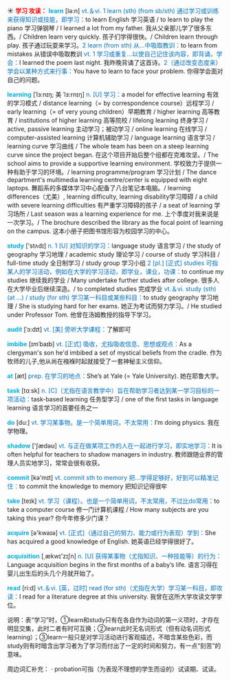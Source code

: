 ☀ <font color="red">**学习 攻读：**</font>
<font color="sky blue">**learn**</font> [lə:n] 
<font color="#0070c0">vt.＆vi. 1 learn (sth) (from sb/sth) 通过学习或训练来获得知识或技能，即学习：</font>to learn English 学习英语 / to learn to play the piano 学习弹钢琴 / I learned a lot from my father. 我从父亲那儿学了很多东西。/ Children learn very quickly. 孩子们学得很快。/ Children learn through play. 孩子通过玩耍来学习。<font color="#0070c0">2 learn (from sth) 从…中吸取教训：</font>to learn from mistakes 从错误中吸取教训 <font color="#0070c0">vt. 1 学习或重复…以使自己记住该内容，即背诵，学会：</font>I learned the poem last night. 我昨晚背诵了这首诗。<font color="#0070c0">2（通过改变态度来）学会以某种方式来行事：</font>You have to learn to face your problem. 你得学会面对自己的问题。
           
<font color="sky blue">**learning**</font> [ˈlɜ:nɪŋ; 美 ˈlɜ:rnɪŋ]
<font color="#0070c0">n. [U] 学习：</font>a model for effective learning 有效的学习模式 / distance learning（= by correspondence course）远程学习 / early learning（= of very young children）早期教育 / higher learning 高等教育 / institutions of higher learning 高等院校 / lifelong learning 终身学习 / active, passive learning 主动学习；被动学习 / online learning 在线学习 / computer-assisted learning 计算机辅助学习 / language learning 语言学习 / learning curve 学习曲线 / The whole team has been on a steep learning curve since the project began. 在这个项目开始后整个组都在克难攻坚。/ The school aims to provide a supportive learning environment. 学校致力于提供一种有助于学习的环境。/ learning programme/program 学习计划 / The dance department's multimedia learning centre/center is equipped with eight laptops. 舞蹈系的多媒体学习中心配备了八台笔记本电脑。/ learning differences（尤美）, learning difficulty, learning disability学习障碍 / a child with severe learning difficulties 有严重学习障碍的孩子 / a seat of learning 学习场所 / Last season was a learning experience for me. 上个季度对我来说是一次学习。/ The brochure described the library as the focal point of learning on the campus. 这本小册子把图书馆形容为校园学习的中心。

<font color="sky blue">**study**</font> ['stʌdɪ] 
<font color="#0070c0">n. 1 [U] 对知识的学习：</font>language study 语言学习 / the study of geography 学习地理 / academic study 理论学习 / course of study 学习科目 / full-time study 全日制学习 / study group 学习小组 <font color="#0070c0">2 [pl.] [正式] studies 可指某人的学习活动，例如在大学的学习活动，即学业，课业，功课：</font>to continue my studies 继续我的学业 / Many undertake further studies after college. 很多人在大学毕业后继续深造。/ to completed studies 完成学业 <font color="#0070c0">vt.＆vi. study (sth) (at ...) / study (for sth) 学习某一科目或某些科目：</font>to study geography 学习地理 / She is studying hard for her exams. 她正为考试而努力学习。/ He studied under Professor Tom. 他曾在汤姆教授的指导下学习。
            
<font color="sky blue">**audit**</font> [ˈɔ:dɪt]
<font color="#0070c0">vt. [美] 旁听大学课程：</font>了解即可          

<font color="sky blue">**imbibe**</font> [ɪmˈbaɪb]
<font color="#0070c0">vt. [正式] 吸收，尤指吸收信息、思想或观点：</font>As a clergyman's son he'd imbibed a set of mystical beliefs from the cradle. 作为牧师的儿子,他从尚在襁褓时起就接受了一套神秘主义信仰。

<font color="sky blue">**at**</font> [æt] 
<font color="#0070c0">prep. 在学习的地点：</font>She’s at Yale (= Yale University). 她在耶鲁大学。

<font color="sky blue">**task**</font> [tɑːsk] 
<font color="#0070c0">n. [C]（尤指在语言教学中）旨在帮助学习者达到某一学习目标的一项活动：</font>task-based learning 任务型学习 / one of the first tasks in language learning 语言学习的首要任务之一

<font color="sky blue">**do**</font> [du:] 
<font color="#0070c0">vt. 学习某事物。是一个简单用词，不太常用：</font>I’m doing physics. 我在学物理。

<font color="sky blue">**shadow**</font> ['ʃædəʊ] 
<font color="#0070c0">vt. 与正在做某项工作的人在一起进行学习，即实地学习：</font>It is often helpful for teachers to shadow managers in industry. 教师跟随业界的管理人员实地学习，常常会很有收获。

<font color="sky blue">**commit**</font> [kə'mɪt] 
<font color="#0070c0">vt. commit sth to memory 把…学得足够好，好到可以精准记住：</font>to commit the knowledge to memory 把知识记得很牢

<font color="sky blue">**take**</font> [teɪk] 
<font color="#0070c0">vt. 学习（课程）。也是一个简单用词，不太常用，不过比do常用：</font>to take a computer course 修一门计算机课程 / How many subjects are you taking this year? 你今年修多少门课？

<font color="sky blue">**acquire**</font> [ə'kwaɪə] 
<font color="#0070c0">vt. [正式]（通过自己的努力、能力或行为表现）学到：</font>She has acquired a good knowledge of English. 她英语已经学得很好了。

<font color="sky blue">**acquisition**</font> [͵ækwɪ'zɪʃn] 
<font color="#0070c0">n. [U] 获得某事物（尤指知识、一种技能等）的行为：</font>Language acquisition begins in the first months of a baby’s life. 语言习得在婴儿出生后的头几个月就开始了。

<font color="sky blue">**read**</font> [ri:d] 
<font color="#0070c0">vt.＆vi. [英，过时] read (for sth)（尤指在大学）学习某一科目，即攻读：</font>I read for a literature degree at this university. 我曾在这所大学攻读文学学位。

说明：表“学习”时，①learn和study只有在各自作为动词的第一义项时，才存在明显交集，此时二者有时可互换；②learn此时无名词形式（但有动名词形式learning）；③learn一般只是对学习活动进行客观描述，不暗含某些色彩，而study则有时暗含出学习者为了学习而付出了一定的时间和努力，有一点“刻苦”的意味。

周边词汇补充：
· probation可指（为表现不理想的学生而设的）试读期、试读。